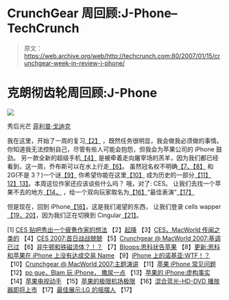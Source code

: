 # CrunchGear 周回顾:J-Phone–TechCrunch

> 原文：<https://web.archive.org/web/http://techcrunch.com:80/2007/01/15/crunchgear-week-in-review-j-phone/>

# 克朗彻齿轮周回顾:J-Phone

![](img/9f16e0722ccb2e7fd95929d92942a371.png)

秀后光芒
[菲利普·戈迪克](https://web.archive.org/web/20210304165454/http://facetiae.blogspot.com/)

我在这里，开始了一周的复习[【2】](https://web.archive.org/web/20210304165454/http://crunchgear.com/2007/01/11/takeoffs-and-landings/)
，既然任务很明显，我会做我必须做的事情。你知道我无法控制自己，尽管有些人可能会抱怨，但我会为苹果公司的 iPhone 鼓劲。
另一款全新的超级手机[【4】](https://web.archive.org/web/20210304165454/http://crunchgear.com/2007/01/08/ces-2007-first-day-jitters/)
是被牵着走向屠宰场的羔羊，因为我们都已经看到，这一周，乔布斯可以在水上行走[【6】](https://web.archive.org/web/20210304165454/http://crunchgear.com/2007/01/11/non-newtonian-and-ferro-fluid/)。
虽然冠名权不明确[【7、](https://web.archive.org/web/20210304165454/http://crunchgear.com/2007/01/10/bloops-cisco-sues-apple/)[【8】](https://web.archive.org/web/20210304165454/http://crunchgear.com/2007/01/10/cisco-and-apple-made-a-deal-on-the-iphone-name/)
和 2G(不是 3？)一个谜[【9】](https://web.archive.org/web/20210304165454/http://crunchgear.com/2007/01/09/nokia-on-iphone-wtf/)
你希望你能在这里[【10】](https://web.archive.org/web/20210304165454/http://crunchgear.com/2007/01/09/crunchgear-macworld-2007-the-keynote/)
成为历史的一部分[【11】](https://web.archive.org/web/20210304165454/http://crunchgear.com/2007/01/10/apple-iphone-faq/)[12】](https://web.archive.org/web/20210304165454/http://crunchgear.com/2007/01/10/pogue-blam-play-with-iphone-pee-a-little/)[13】](https://web.archive.org/web/20210304165454/http://crunchgear.com/2007/01/10/apples-iphone-fiction-from-fact/)。本周这位作家还应该谈些什么吗？
哦，对了:
CES。
让我们去找一个苹果不去的地方[【14，](https://web.archive.org/web/20210304165454/http://crunchgear.com/2007/01/10/apple-tv-hands-on/)
，给一个双向玩家取名为[【16】](https://web.archive.org/web/20210304165454/http://crunchgear.com/2007/01/10/hybrid-blu-ray-hd-dvd-player-coming/)“最佳表演”[【17】](https://web.archive.org/web/20210304165454/http://crunchgear.com/2007/01/11/best-in-show-lgs-swinger/)

但是现在，回到 iPhone[【18】](https://web.archive.org/web/20210304165454/http://crunchgear.com/2007/01/12/the-futurist-reading-the-apple-tea-leaves-or-what-the-iphone-tells-us-about-the-future/)，这是我们渴望的东西，
让我们登录 cells wapper[【19，](https://web.archive.org/web/20210304165454/http://crunchgear.com/2007/01/11/cellswapper-an-end-to-endless-contracts/)[20】](https://web.archive.org/web/20210304165454/http://crunchgear.com/2007/01/10/recycle-your-cellphone-with-recellular/)，因为我们正在切换到 Cingular[【21】](https://web.archive.org/web/20210304165454/http://crunchgear.com/2007/01/08/wall-street-journal-reports-cingular-scores-iphone-tomorrow/)。

[1] [CES 贴吧秀出一个疲惫作家的想法](https://web.archive.org/web/20210304165454/http://crunchgear.com/2007/01/11/ces-post-show-thoughts-from-a-tired-writer/)
【2】[起降](https://web.archive.org/web/20210304165454/http://crunchgear.com/2007/01/11/takeoffs-and-landings/)
【3】[CES，MacWorld 传闻之类的](https://web.archive.org/web/20210304165454/http://crunchgear.com/2007/01/08/ces-macworld-rumors-and-such/)
【4】[CES 2007:首日战战兢兢](https://web.archive.org/web/20210304165454/http://crunchgear.com/2007/01/08/ces-2007-first-day-jitters/)
【5】[Crunchgear @ MacWorld 2007:基调已过](https://web.archive.org/web/20210304165454/http://crunchgear.com/2007/01/09/crunchgear-macworld-2007-the-keynote-is-over/)
【6】[非牛顿和铁磁流体？！？](https://web.archive.org/web/20210304165454/http://crunchgear.com/2007/01/11/non-newtonian-and-ferro-fluid/)
【7】[Bloops:思科状告苹果](https://web.archive.org/web/20210304165454/http://crunchgear.com/2007/01/10/bloops-cisco-sues-apple/)
【8】[更新:思科和苹果在 iPhone 上没有达成交易 Name](https://web.archive.org/web/20210304165454/http://crunchgear.com/2007/01/10/cisco-and-apple-made-a-deal-on-the-iphone-name/)
【9】[iPhone 上的诺基亚:WTF！？](https://web.archive.org/web/20210304165454/http://crunchgear.com/2007/01/09/nokia-on-iphone-wtf/)
【10】[Crunchgear @ MacWorld 2007:主题演讲](https://web.archive.org/web/20210304165454/http://crunchgear.com/2007/01/09/crunchgear-macworld-2007-the-keynote/)
【11】[苹果 iPhone 常见问题](https://web.archive.org/web/20210304165454/http://crunchgear.com/2007/01/10/apple-iphone-faq/)
【12】[po gue，Blam 玩 iPhone， 撒尿一点](https://web.archive.org/web/20210304165454/http://crunchgear.com/2007/01/10/pogue-blam-play-with-iphone-pee-a-little/)
【13】[苹果的 iPhone:虚构事实](https://web.archive.org/web/20210304165454/http://crunchgear.com/2007/01/10/apples-iphone-fiction-from-fact/)
【14】[苹果电视动手](https://web.archive.org/web/20210304165454/http://crunchgear.com/2007/01/10/apple-tv-hands-on/)
【15】[苹果的极限机场极限](https://web.archive.org/web/20210304165454/http://crunchgear.com/2007/01/09/apples-extremes-airport-extreme/)
【16】[混合蓝光-HD-DVD 播放器即将上市](https://web.archive.org/web/20210304165454/http://crunchgear.com/2007/01/10/hybrid-blu-ray-hd-dvd-player-coming/)
【17】[最佳展示:LG 的摇摆人](https://web.archive.org/web/20210304165454/http://crunchgear.com/2007/01/11/best-in-show-lgs-swinger/)
【17】